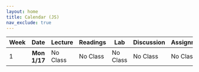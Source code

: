```yaml
---
layout: home
title: Calendar (JS)
nav_exclude: true
---
```


<script src="{{site.baseurl}}/assets/jquery.min.js"></script>
<script src="{{site.baseurl}}/assets/dayjs.min.js"></script>
<script>
  !function(e,t){"object"==typeof exports&&"undefined"!=typeof module?module.exports=t():"function"==typeof define&&define.amd?define(t):(e="undefined"!=typeof globalThis?globalThis:e||self).dayjs_plugin_weekOfYear=t()}(this,(function(){"use strict";var e="week",t="year";return function(i,n,r){var f=n.prototype;f.week=function(i){if(void 0===i&&(i=null),null!==i)return this.add(7*(i-this.week()),"day");var n=this.$locale().yearStart||1;if(11===this.month()&&this.date()>25){var f=r(this).startOf(t).add(1,t).date(n),s=r(this).endOf(e);if(f.isBefore(s))return 1}var a=r(this).startOf(t).date(n).startOf(e).subtract(1,"millisecond"),o=this.diff(a,e,!0);return o<0?r(this).startOf("week").week():Math.ceil(o)},f.weeks=function(e){return void 0===e&&(e=null),this.week(e)}}}));
  window.addEventListener('DOMContentLoaded', () => dayjs.extend(dayjs_plugin_weekOfYear))
</script>
<script src="{{site.baseurl}}/assets/schedule.js"></script>

<table class="table table-bordered schedule-table">
  <thead>
    <tr>
      <th class="center schedule-week-num">Week</th>
      <th>Date</th>
      <th>Lecture</th>
      <th>Readings</th>
      <th>Lab</th>
      <th>Discussion</th>
      <th>Assignment</th>
    </tr>
  </thead>
  <tbody class="js-scheduleContent">
    <tr>
      <td rowspan=5>1</td> <!-- Week Number -->
      <th>Mon 1/17</th> <!-- Date -->
      <td>No Class</td> <!-- Lecture -->
      <td>No Class</td> <!-- Readings -->
      <td>No Class</td> <!-- Lab -->
      <td>No Class</td> <!-- Discussion -->
      <td>No Class</td> <!-- Assignment -->
    </tr>
  </tbody>
</table>
